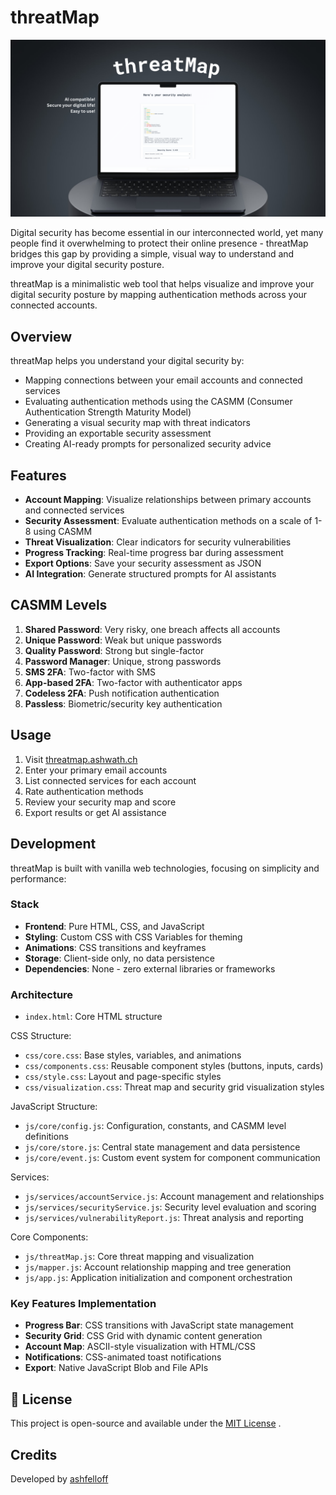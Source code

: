 # threatMap

![threatMap Screenshot](screenshot.png)

Digital security has become essential in our interconnected world, yet many people find it overwhelming to protect their online presence - threatMap bridges this gap by providing a simple, visual way to understand and improve your digital security posture.

threatMap is a minimalistic web tool that helps visualize and improve your digital security posture by mapping authentication methods across your connected accounts.

## Overview

threatMap helps you understand your digital security by:
- Mapping connections between your email accounts and connected services
- Evaluating authentication methods using the CASMM (Consumer Authentication Strength Maturity Model)
- Generating a visual security map with threat indicators
- Providing an exportable security assessment
- Creating AI-ready prompts for personalized security advice

## Features

- **Account Mapping**: Visualize relationships between primary accounts and connected services
- **Security Assessment**: Evaluate authentication methods on a scale of 1-8 using CASMM
- **Threat Visualization**: Clear indicators for security vulnerabilities
- **Progress Tracking**: Real-time progress bar during assessment
- **Export Options**: Save your security assessment as JSON
- **AI Integration**: Generate structured prompts for AI assistants

## CASMM Levels

1. **Shared Password**: Very risky, one breach affects all accounts
2. **Unique Password**: Weak but unique passwords
3. **Quality Password**: Strong but single-factor
4. **Password Manager**: Unique, strong passwords
5. **SMS 2FA**: Two-factor with SMS
6. **App-based 2FA**: Two-factor with authenticator apps
7. **Codeless 2FA**: Push notification authentication
8. **Passless**: Biometric/security key authentication

## Usage

1. Visit [threatmap.ashwath.ch](https://threatmap.ashwath.ch)
2. Enter your primary email accounts
3. List connected services for each account
4. Rate authentication methods
5. Review your security map and score
6. Export results or get AI assistance

## Development

threatMap is built with vanilla web technologies, focusing on simplicity and performance:

### Stack
- **Frontend**: Pure HTML, CSS, and JavaScript
- **Styling**: Custom CSS with CSS Variables for theming
- **Animations**: CSS transitions and keyframes
- **Storage**: Client-side only, no data persistence
- **Dependencies**: None - zero external libraries or frameworks

### Architecture
- `index.html`: Core HTML structure

CSS Structure:
- `css/core.css`: Base styles, variables, and animations
- `css/components.css`: Reusable component styles (buttons, inputs, cards)
- `css/style.css`: Layout and page-specific styles
- `css/visualization.css`: Threat map and security grid visualization styles

JavaScript Structure:
- `js/core/config.js`: Configuration, constants, and CASMM level definitions
- `js/core/store.js`: Central state management and data persistence
- `js/core/event.js`: Custom event system for component communication

Services:
- `js/services/accountService.js`: Account management and relationships
- `js/services/securityService.js`: Security level evaluation and scoring
- `js/services/vulnerabilityReport.js`: Threat analysis and reporting

Core Components:
- `js/threatMap.js`: Core threat mapping and visualization
- `js/mapper.js`: Account relationship mapping and tree generation
- `js/app.js`: Application initialization and component orchestration

### Key Features Implementation
- **Progress Bar**: CSS transitions with JavaScript state management
- **Security Grid**: CSS Grid with dynamic content generation
- **Account Map**: ASCII-style visualization with HTML/CSS
- **Notifications**: CSS-animated toast notifications
- **Export**: Native JavaScript Blob and File APIs

## 📝 License

This project is open-source and available under the [MIT License](https://opensource.org/licenses/MIT)  .

## Credits

Developed by [ashfelloff](https://github.com/ashfelloff)

